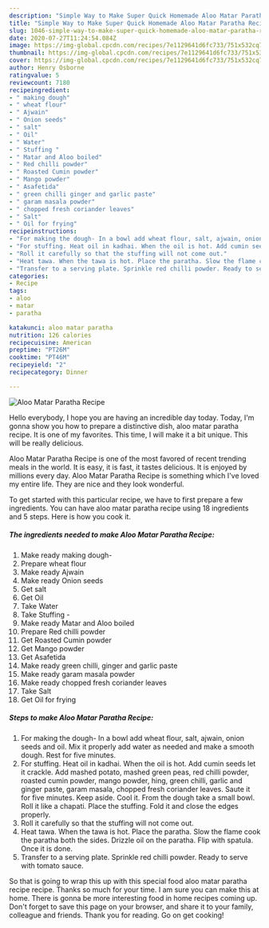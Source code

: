 ```yaml
---
description: "Simple Way to Make Super Quick Homemade Aloo Matar Paratha Recipe"
title: "Simple Way to Make Super Quick Homemade Aloo Matar Paratha Recipe"
slug: 1046-simple-way-to-make-super-quick-homemade-aloo-matar-paratha-recipe
date: 2020-07-27T11:24:54.084Z
image: https://img-global.cpcdn.com/recipes/7e1129641d6fc733/751x532cq70/aloo-matar-paratha-recipe-recipe-main-photo.jpg
thumbnail: https://img-global.cpcdn.com/recipes/7e1129641d6fc733/751x532cq70/aloo-matar-paratha-recipe-recipe-main-photo.jpg
cover: https://img-global.cpcdn.com/recipes/7e1129641d6fc733/751x532cq70/aloo-matar-paratha-recipe-recipe-main-photo.jpg
author: Henry Osborne
ratingvalue: 5
reviewcount: 7180
recipeingredient:
- " making dough"
- " wheat flour"
- " Ajwain"
- " Onion seeds"
- " salt"
- " Oil"
- " Water"
- " Stuffing "
- " Matar and Aloo boiled"
- " Red chilli powder"
- " Roasted Cumin powder"
- " Mango powder"
- " Asafetida"
- " green chilli ginger and garlic paste"
- " garam masala powder"
- " chopped fresh coriander leaves"
- " Salt"
- " Oil for frying"
recipeinstructions:
- "For making the dough- In a bowl add wheat flour, salt, ajwain, onion seeds and oil. Mix it properly add water as needed and make a smooth dough. Rest for five minutes."
- "For stuffing. Heat oil in kadhai. When the oil is hot. Add cumin seeds let it crackle. Add mashed potato, mashed green peas, red chilli powder, roasted cumin powder, mango powder, hing, green chilli, garlic and ginger paste, garam masala, chopped fresh coriander leaves. Saute it for five minutes. Keep aside. Cool it. From the dough take a small bowl. Roll it like a chapati. Place the stuffing. Fold it and close the edges properly."
- "Roll it carefully so that the stuffing will not come out."
- "Heat tawa. When the tawa is hot. Place the paratha. Slow the flame cook the paratha both the sides. Drizzle oil on the paratha. Flip with spatula. Once it is done."
- "Transfer to a serving plate. Sprinkle red chilli powder. Ready to serve with tomato sauce."
categories:
- Recipe
tags:
- aloo
- matar
- paratha

katakunci: aloo matar paratha 
nutrition: 126 calories
recipecuisine: American
preptime: "PT26M"
cooktime: "PT46M"
recipeyield: "2"
recipecategory: Dinner

---
```



![Aloo Matar Paratha Recipe](https://img-global.cpcdn.com/recipes/7e1129641d6fc733/751x532cq70/aloo-matar-paratha-recipe-recipe-main-photo.jpg)

Hello everybody, I hope you are having an incredible day today. Today, I'm gonna show you how to prepare a distinctive dish, aloo matar paratha recipe. It is one of my favorites. This time, I will make it a bit unique. This will be really delicious.



Aloo Matar Paratha Recipe is one of the most favored of recent trending meals in the world. It is easy, it is fast, it tastes delicious. It is enjoyed by millions every day. Aloo Matar Paratha Recipe is something which I've loved my entire life. They are nice and they look wonderful.


To get started with this particular recipe, we have to first prepare a few ingredients. You can have aloo matar paratha recipe using 18 ingredients and 5 steps. Here is how you cook it.

<!--inarticleads1-->

##### The ingredients needed to make Aloo Matar Paratha Recipe:

1. Make ready  making dough-
1. Prepare  wheat flour
1. Make ready  Ajwain
1. Make ready  Onion seeds
1. Get  salt
1. Get  Oil
1. Take  Water
1. Take  Stuffing -
1. Make ready  Matar and Aloo boiled
1. Prepare  Red chilli powder
1. Get  Roasted Cumin powder
1. Get  Mango powder
1. Get  Asafetida
1. Make ready  green chilli, ginger and garlic paste
1. Make ready  garam masala powder
1. Make ready  chopped fresh coriander leaves
1. Take  Salt
1. Get  Oil for frying




<!--inarticleads2-->

##### Steps to make Aloo Matar Paratha Recipe:

1. For making the dough- In a bowl add wheat flour, salt, ajwain, onion seeds and oil. Mix it properly add water as needed and make a smooth dough. Rest for five minutes.
1. For stuffing. Heat oil in kadhai. When the oil is hot. Add cumin seeds let it crackle. Add mashed potato, mashed green peas, red chilli powder, roasted cumin powder, mango powder, hing, green chilli, garlic and ginger paste, garam masala, chopped fresh coriander leaves. Saute it for five minutes. Keep aside. Cool it. From the dough take a small bowl. Roll it like a chapati. Place the stuffing. Fold it and close the edges properly.
1. Roll it carefully so that the stuffing will not come out.
1. Heat tawa. When the tawa is hot. Place the paratha. Slow the flame cook the paratha both the sides. Drizzle oil on the paratha. Flip with spatula. Once it is done.
1. Transfer to a serving plate. Sprinkle red chilli powder. Ready to serve with tomato sauce.




So that is going to wrap this up with this special food aloo matar paratha recipe recipe. Thanks so much for your time. I am sure you can make this at home. There is gonna be more interesting food in home recipes coming up. Don't forget to save this page on your browser, and share it to your family, colleague and friends. Thank you for reading. Go on get cooking!
